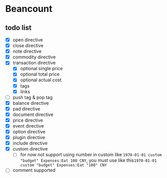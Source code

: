 # Beancount


## todo list
 - [x] open directive
 - [x] close directive
 - [x] note directive
 - [x] commodity directive
 - [x] transaction directive
    - [x] optional single price
    - [x] optional total price
    - [x] optional actual cost
    - [x] tags
    - [x] links
 - [ ] push tag & pop tag
 - [x] balance directive
 - [x] pad directive
 - [x] document directive
 - [x] price directive
 - [x] event directive
 - [x] option directive
 - [x] plugin directive
 - [x] include directive
 - [x] custom directive
    - [ ] for now not support using number in custom like `1970-01-01 custom "budget" Expenses:Eat 100 CNY`, you must use like this`1970-01-01 custom "budget" Expenses:Eat "100" CNY` 
 - [ ] comment supported